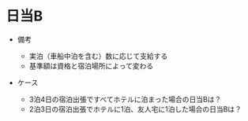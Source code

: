# 日当B

- 備考
  - 実泊（車船中泊を含む）数に応じて支給する
  - 基準額は資格と宿泊場所によって変わる
  
- ケース
  - 3泊4日の宿泊出張ですべてホテルに泊まった場合の日当Bは？
  - 2泊3日の宿泊出張でホテルに1泊、友人宅に1泊した場合の日当Bは？


